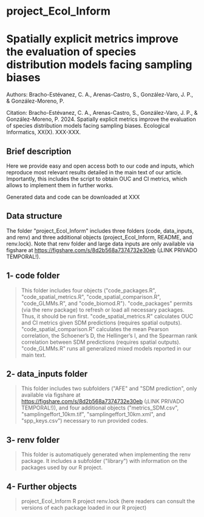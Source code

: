 # project_Ecol_Inform

Spatially explicit metrics improve the evaluation of species distribution models facing sampling biases
====================
Authors: Bracho-Estévanez, C. A., Arenas-Castro, S., González-Varo, J. P., & González-Moreno, P.

Citation: Bracho-Estévanez, C. A., Arenas-Castro, S., González-Varo, J. P., & González-Moreno, P. 2024. Spatially explicit metrics improve the evaluation of species distribution models facing sampling biases. Ecological Informatics, XX(X). XXX-XXX.


Brief description
---------------------
Here we provide easy and open access both to our code and inputs, which reproduce most relevant results detailed in the main text of our article. Importantly, this includes the script to obtain OUC and CI metrics, which allows to implement them in further works.

Generated data and code can be downloaded at XXX


Data structure
---------------------
The folder "project_Ecol_Inform" includes three folders (code, data_inputs, and renv) and three additional
objects (project_Ecol_Inform, README, and renv.lock). Note that renv folder and large data inputs are only available via figshare at https://figshare.com/s/8d2b568a7374732e30eb (¡LINK PRIVADO TEMPORAL!).

## 1- code folder

> This folder includes four objects ("code_packages.R", "code_spatial_metrics.R", "code_spatial_comparison.R", "code_GLMMs.R", and "code_biomod.R"). "code_packages" permits (via the renv package) to refresh or load all necessary packages. Thus, it should be run first. "code_spatial_metrics.R" calculates OUC and CI metrics given SDM predictions (requires spatial outputs). "code_spatial_comparison.R" calculates the mean Pearson correlation, the Schoener’s D, the Hellinger’s I, and the Spearman rank correlation between SDM predictions (requires spatial outputs). "code_GLMMs.R" runs all generalized mixed models reported in our main text.

## 2- data_inputs folder

> This folder includes two subfolders ("AFE" and "SDM prediction", only available via figshare at https://figshare.com/s/8d2b568a7374732e30eb (¡LINK PRIVADO TEMPORAL!)), and four additional objects ("metrics_SDM.csv", "samplingeffort_10km.tif", "samplingeffort_10km.xml", and "spp_keys.csv") necessary to run provided codes.

## 3- renv folder

> This folder is automatiquely generated when implementing the renv package. It includes a subfolder ("library") with information on the packages used by our R project.

## 4- Further objects

> project_Ecol_Inform R project
> renv.lock (here readers can consult the versions of each package loaded in our R project)

